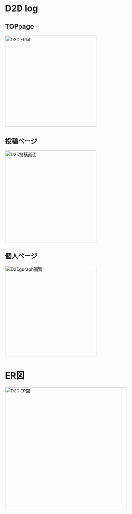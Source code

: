 # D2D log 

## TOPpage
<img width="300" alt="D2D ER図" src="https://user-images.githubusercontent.com/58362112/74590943-aee6eb00-5056-11ea-9830-d7408bea24a6.jpg">

## 投稿ページ
<img width="300" alt="D2D投稿画面" src="https://user-images.githubusercontent.com/58362112/74590970-eeadd280-5056-11ea-85af-d5e220c3aa74.png">

## 個人ページ
<img width="300" alt="D2Dguraph画面" src="https://user-images.githubusercontent.com/58362112/74590982-1866f980-5057-11ea-81d1-5bd9e02fc700.png">




# ER図
<img width="400" alt="D2D ER図" src="https://user-images.githubusercontent.com/58362112/74590897-3718c080-5056-11ea-96a0-29f28c557066.png">
